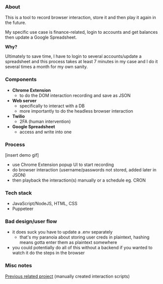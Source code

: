 ### About

This is a tool to record browser interaction, store it and then play it again in the future.

My specific use case is finance-related, login to accounts and get balances then update a Google Spreadsheet.

**Why?**

Ultimately to save time, I have to login to several accounts/update a spreadsheet and this process takes at least 7 minutes in my case and I do it several times a month for my own sanity.

### Components
- **Chrome Extension**
  - to do the DOM interaction recording and save as JSON
- **Web server**
  - specifically to interact with a DB
  - more importantly to do the headless browser interaction
- **Twilio**
  - 2FA (human intervention)
- **Google Spreadsheet**
  - access and write into one

### Process
[insert demo gif]

- use Chrome Extension popup UI to start recording
- do browser interaction (username/passwords not stored, added later in JSON)
- then playback the interaction(s) manually or a schedule eg. CRON

### Tech stack
- JavaScript/NodeJS, HTML, CSS
- Puppeteer

### Bad design/user flow
- it does suck you have to update a .env separately
  - that's my paranoia about storing user creds in plaintext, hashing means gotta enter them as plaintext somewhere
- you could potentially do all of this without a backend if you wanted to watch it do the steps in the browser


### Misc notes

[Previous related project](https://github.com/jdc-cunningham/puppeteer-finance-balance-automation) (manually created interaction scripts)